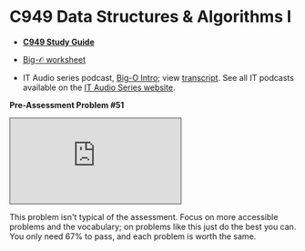 # C949 Data Structures & Algorithms I

- [**C949 Study Guide**](https://docs.google.com/document/d/1513yk0dmGZv54syErYzjB07uINDldubCV0CvjI4u0TE/)

- [Big-$\mathcal{O}$ worksheet](https://github.com/ashejim/BSCS/blob/main/C949/C949_Big-O_worksheet.pdf)

- IT Audio series podcast, [Big-O Intro](https://wgu.hosted.panopto.com/Panopto/Pages/Viewer.aspx?id=ae61eab4-ecfa-41cf-9dbb-ad9d0160c31e&start=0); view [transcript](https://www.wgu.edu/content/dam/western-governors/documents/it/audio-series/BigO-Intro.docx). See all IT podcasts available on the [IT Audio Series website](https://www.wgu.edu/online-it-degrees/it-audio-series.html).

**Pre-Assessment Problem #51** 
<iframe src="https://wgu.hosted.panopto.com/Panopto/Pages/Embed.aspx?id=bb0b4d35-81fd-4c5a-88c7-acfc013606cf&autoplay=false&offerviewer=true&showtitle=true&showbrand=true&captions=true&interactivity=all" style="border: 1px solid #464646;" allowfullscreen allow="autoplay"></iframe>

This problem isn't typical of the assessment. Focus on more accessible problems and the vocabulary; on problems like this just do the best you can. You only need 67% to pass, and each problem is worth the same.
